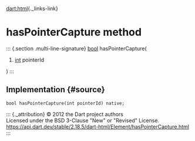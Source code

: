 [dart:html](../../dart-html/dart-html-library){._links-link}

hasPointerCapture method
========================

::: {.section .multi-line-signature}
[bool](../../dart-core/bool-class) hasPointerCapture(

1.  [int](../../dart-core/int-class) pointerId

)
:::

Implementation {#source}
--------------

``` {.language-dart data-language="dart"}
bool hasPointerCapture(int pointerId) native;
```

::: {._attribution}
© 2012 the Dart project authors\
Licensed under the BSD 3-Clause \"New\" or \"Revised\" License.\
<https://api.dart.dev/stable/2.18.5/dart-html/Element/hasPointerCapture.html>
:::
